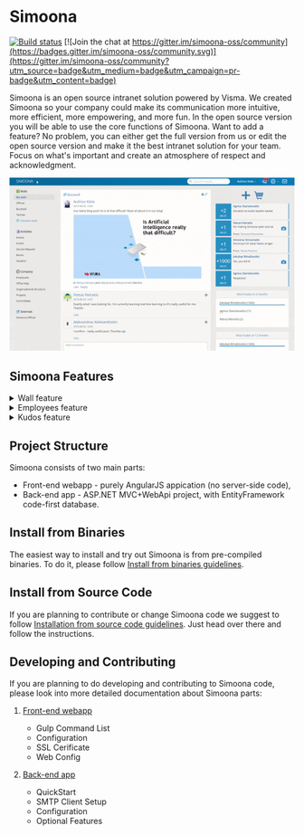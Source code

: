 # Simoona

[![Build status](https://ci.appveyor.com/api/projects/status/j5y450yftsvso2je?svg=true)](https://ci.appveyor.com/project/Simoona/simoona-ks9ka) [![Join the chat at https://gitter.im/simoona-oss/community](https://badges.gitter.im/simoona-oss/community.svg)](https://gitter.im/simoona-oss/community?utm_source=badge&utm_medium=badge&utm_campaign=pr-badge&utm_content=badge)

Simoona is an open source intranet solution powered by Visma. We created Simoona so your company could make its communication more intuitive, more efficient, more empowering, and more fun. In the open source version you will be able to use the core functions of Simoona. Want to add a feature? No problem, you can either get the full version from us or edit the open source version and make it the best intranet solution for your team. Focus on what's important and create an atmosphere of respect and acknowledgment.

![Simoona demo](https://github.com/VismaLietuva/simoona-docs/raw/master/img/simoona-demo.gif "Simoona demo")

## Simoona Features

<details>
  <summary>Wall feature</summary>

  Only the option of speaking up and sharing what one cares about creates the atmosphere of freedom, equality and knowing that every employee matters and will be heard.
  
  Simoona Wall helps to understand what employees are thinking and care about. Give your people the ability to share their thoughts and participate in lively debates and discussions. Having a voice matters to engagement.
  
  Simoona Wall works as simple as any social media wall. Employees can write posts of any length, add pictures, videos links or gif images. Fellow employees can react to the conversation by liking it or adding a comment. Comment section allows users to add any kind of pictures, videos and links.

  ![Wall feature](https://github.com/VismaLietuva/simoona-docs/raw/master/img/feature-walls.gif "Wall feature")
</details>

<details>
  <summary>Employees feature</summary>

  It sometimes gets hard to wrap your head around all the new faces in the office. That's why Simoona has an Employee list which will help you learn more about your colleagues.
  
  The list consists of the employee’s name and surname, birth date, position at the company, telephone number and work hours. If you want to get down the path of learning more about your colleagues, you can visit their page. There you will be able to find a photo, their email, when did they start working at the company, their senior, workplace, what projects are they on, and something about themselves if they are willing to share.
  
  So all of this will make it so much easier to keep track of who is who and more. This feature is especially valuable for bigger companies or the one’s scattered through different cities or countries.
  
  ![Employees feature](https://github.com/VismaLietuva/simoona-docs/raw/master/img/feature-employees.gif "Employees feature")
</details>

<details>
  <summary>Kudos feature</summary>

  Social contribution needs to be quantified – that’s why Simoona has a built-in Kudos reward system. Every employee can assign certain points per good deed and demonstrate the recognition to the colleague.
  
  It’s a cornerstone of a social status (and thus a peer pressure): doing a right thing for a team not only is good, but it also tangible and clearly visible to everyone. Any organization can decide on its very own Kudos system design. Kudos employee reward system provides gamification dimension to organizational culture. The important thing is creating work culture provides recognition for social contributors and achievers.
  
  Kudos feature is fast and easy to use. User can pick any fellow employee and set the amount of donated Kudos, reasoning it by describing the good deed or work done by the Kudos recipient.

  ![Kudos feature](https://github.com/VismaLietuva/simoona-docs/raw/master/img/feature-kudos.gif "Kudos feature")
</details>

## Project Structure

Simoona consists of two main parts:

* Front-end webapp - purely AngularJS appication (no server-side code),
* Back-end app - ASP.NET MVC+WebApi project, with EntityFramework code-first database.

## Install from Binaries

The easiest way to install and try out Simoona is from pre-compiled binaries.
To do it, please follow [Install from binaries guidelines](LocalSetup.md).

## Install from Source Code

If you are planning to contribute or change Simoona code we suggest to follow [Installation from source code guidelines](build/README.md). Just head over there and follow the instructions.

## Developing and Contributing

If you are planning to do developing and contributing to Simoona code, please look into more detailed documentation about Simoona parts:

1. [Front-end webapp](src/webapp/README.md)
    * Gulp Command List
    * Configuration
    * SSL Cerificate
    * Web Config

1. [Back-end app](src/api/README.md)
    * QuickStart
    * SMTP Client Setup
    * Configuration
    * Optional Features
